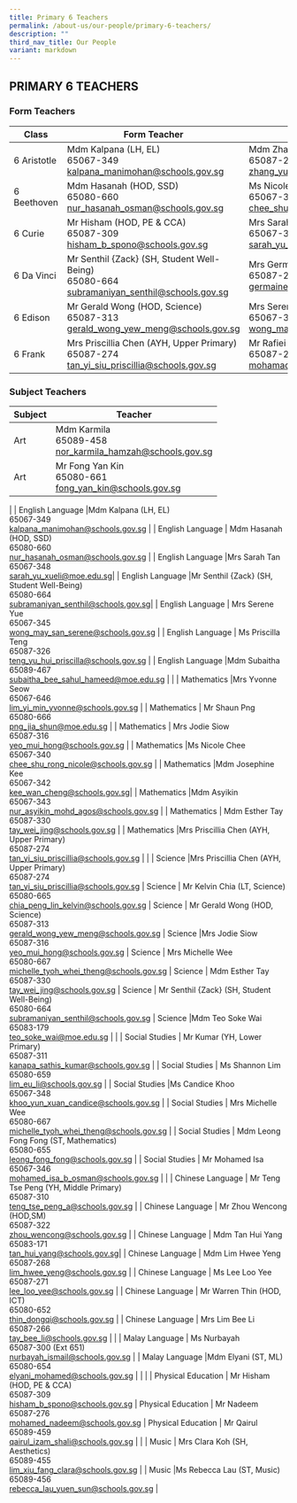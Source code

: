 ```yaml
---
title: Primary 6 Teachers
permalink: /about-us/our-people/primary-6-teachers/
description: ""
third_nav_title: Our People
variant: markdown
---
```

## PRIMARY 6 TEACHERS

### Form Teachers

| Class | Form Teacher | Form Teacher |
|---|---|---|
6 Aristotle | Mdm Kalpana (LH, EL) <br>65067-349<br>[kalpana_manimohan@schools.gov.sg](mailto:kalpana_manimohan@schools.gov.sg) | Mdm Zhang Yue<br>65087-262<br>[zhang_yue_a@schools.gov.sg](mailto:zhang_yue_a@schools.gov.sg) |
| 6 Beethoven | Mdm Hasanah (HOD, SSD)<br>65080-660<br>[nur_hasanah_osman@schools.gov.sg](mailto:nur_hasanah_osman@schools.gov.sg) | Ms Nicole Chee<br>65067-340<br>[chee_shu_rong_nicole@schools.gov.sg](mailto:chee_shu_rong_nicole@schools.gov.sg) |
| 6 Curie |Mr Hisham (HOD, PE &amp; CCA)<br>65087-309<br>[hisham_b_spono@schools.gov.sg](mailto:hisham_b_spono@schools.gov.sg) | Mrs Sarah Tan <br>65067-348<br>[sarah_yu_xueli@moe.edu.sg](mailto:sarah_yu_xueli@moe.edu.sg) |
| 6 Da Vinci | Mr Senthil {Zack} (SH, Student Well-Being)<br>65080-664<br>[subramaniyan_senthil@schools.gov.sg](mailto:subramaniyan_senthil@schools.gov.sg) | Mrs Germaine Yeo<br>65087-272<br>[germaine_quek_jiamin@schools.gov.sg](mailto:germaine_quek_jiamin@schools.gov.sg) |
| 6 Edison | Mr Gerald Wong (HOD, Science)<br>65087-313<br>[gerald_wong_yew_meng@schools.gov.sg](mailto:gerald_wong_yew_meng@schools.gov.sg) | Mrs Serene Yue<br>65067-345<br>[wong_may_san_serene@schools.gov.sg](mailto:wong_may_san_serene@schools.gov.sg) |
| 6 Frank |Mrs Priscillia Chen (AYH, Upper Primary)<br>65087-274<br>[tan_yi_siu_priscillia@schools.gov.sg](mailto:tan_yi_siu_priscillia@schools.gov.sg) | Mr Rafiei<br>65087-275<br>[mohamad_rafiei_sakeyam@schools.gov.sg](mailto:mohamad_rafiei_sakeyam@schools.gov.sg) |

### Subject Teachers


| Subject | Teacher |
|---|---|
| Art | Mdm Karmila<br>65089-458<br>[nor_karmila_hamzah@schools.gov.sg](mailto:nor_karmila_hamzah@schools.gov.sg) |
| Art |Mr Fong Yan Kin<br>65080-661<br>[fong_yan_kin@schools.gov.sg](mailto:fong_yan_kin@schools.gov.sg) 
|
| English Language |Mdm Kalpana (LH, EL) <br>65067-349<br>[kalpana_manimohan@schools.gov.sg](mailto:kalpana_manimohan@schools.gov.sg) |
| English Language | Mdm Hasanah (HOD, SSD)<br>65080-660<br>[nur_hasanah_osman@schools.gov.sg](mailto:nur_hasanah_osman@schools.gov.sg)  |
| English Language |Mrs Sarah Tan <br>65067-348<br>[sarah_yu_xueli@moe.edu.sg](mailto:sarah_yu_xueli@moe.edu.sg)|
| English Language |Mr Senthil {Zack} (SH, Student Well-Being)<br>65080-664<br>[subramaniyan_senthil@schools.gov.sg](mailto:subramaniyan_senthil@schools.gov.sg)|
| English Language |  Mrs Serene Yue<br>65067-345<br>[wong_may_san_serene@schools.gov.sg](mailto:wong_may_san_serene@schools.gov.sg) |
| English Language | Ms Priscilla Teng<br>65087-326<br>[teng_yu_hui_priscilla@schools.gov.sg](mailto:teng_yu_hui_priscilla@schools.gov.sg) |
| English Language |Mdm Subaitha<br>65089-467<br>[subaitha_bee_sahul_hameed@moe.edu.sg](mailto:subaitha_bee_sahul_hameed@moe.edu.sg) |
|
| Mathematics |Mrs Yvonne Seow <br>65067-646<br>[lim_yi_min_yvonne@schools.gov.sg](mailto:lim_yi_min_yvonne@schools.gov.sg) |
| Mathematics | Mr Shaun Png<br>65080-666<br>[png_jia_shun@moe.edu.sg](mailto:png_jia_shun@moe.edu.sg) |
| Mathematics | Mrs Jodie Siow<br>65087-316<br>[yeo_mui_hong@schools.gov.sg](mailto:yeo_mui_hong@schools.gov.sg) |
| Mathematics |Ms Nicole Chee<br>65067-340<br>[chee_shu_rong_nicole@schools.gov.sg](mailto:chee_shu_rong_nicole@schools.gov.sg) |
| Mathematics |Mdm Josephine Kee<br>65067-342<br>[kee_wan_cheng@schools.gov.sg](mailto:kee_wan_cheng@schools.gov.sg)|
| Mathematics |Mdm Asyikin<br>65067-343<br>[nur_asyikin_mohd_agos@schools.gov.sg](mailto:nur_asyikin_mohd_agos@schools.gov.sg) |
| Mathematics | Mdm Esther Tay<br>65087-330<br>[tay_wei_jing@schools.gov.sg](mailto:tay_wei_jing@schools.gov.sg) |
| Mathematics |Mrs Priscillia Chen (AYH, Upper Primary)<br>65087-274<br>[tan_yi_siu_priscillia@schools.gov.sg](mailto:tan_yi_siu_priscillia@schools.gov.sg)  |
|
| Science |Mrs Priscillia Chen (AYH, Upper Primary) <br>65087-274<br>[tan_yi_siu_priscillia@schools.gov.sg](mailto:tan_yi_siu_priscillia@schools.gov.sg)  |
Science | Mr Kelvin Chia (LT, Science)<br>65080-665<br>[chia_peng_lin_kelvin@schools.gov.sg](mailto:chia_peng_lin_kelvin@schools.gov.sg)   |
Science | Mr Gerald Wong (HOD, Science)<br>65087-313<br>[gerald_wong_yew_meng@schools.gov.sg](mailto:gerald_wong_yew_meng@schools.gov.sg)   |
Science |Mrs Jodie Siow<br>65087-316<br>[yeo_mui_hong@schools.gov.sg](mailto:yeo_mui_hong@schools.gov.sg) |
Science | Mrs Michelle Wee<br>65080-667<br>[michelle_tyoh_whei_theng@schools.gov.sg](mailto:michelle_tyoh_whei_theng@schools.gov.sg) |
Science |  Mdm Esther Tay<br>65087-330<br>[tay_wei_jing@schools.gov.sg](mailto:tay_wei_jing@schools.gov.sg)  |
Science | Mr Senthil {Zack} (SH, Student Well-Being)<br>65080-664<br>[subramaniyan_senthil@schools.gov.sg](mailto:subramaniyan_senthil@schools.gov.sg)  |
Science |Mdm Teo Soke Wai<br>65083-179<br>[teo_soke_wai@moe.edu.sg](mailto:teo_soke_wai@moe.edu.sg) |
|
| Social Studies | Mr Kumar (YH, Lower Primary) <br>65087-311<br>[kanapa_sathis_kumar@schools.gov.sg](mailto:kanapa_sathis_kumar@schools.gov.sg) |
|  Social Studies | Ms Shannon Lim<br>65080-659<br>[lim_eu_li@schools.gov.sg](mailto:lim_eu_li@schools.gov.sg) |
|  Social Studies |Ms Candice Khoo<br>65067-348<br>[khoo_yun_xuan_candice@schools.gov.sg](mailto:khoo_yun_xuan_candice@schools.gov.sg) |
|  Social Studies | Mrs Michelle Wee<br>65080-667<br>[michelle_tyoh_whei_theng@schools.gov.sg](mailto:michelle_tyoh_whei_theng@schools.gov.sg) |
|  Social Studies | Mdm Leong Fong Fong (ST, Mathematics)<br>65080-655<br>[leong_fong_fong@schools.gov.sg](mailto:leong_fong_fong@schools.gov.sg) |
| Social Studies | Mr Mohamed Isa<br>65067-346<br>[mohamed_isa_b_osman@schools.gov.sg](mailto:mohamed_isa_b_osman@schools.gov.sg) |
|
| Chinese Language | Mr Teng Tse Peng (YH, Middle Primary) <br>65087-310<br>[teng_tse_peng_a@schools.gov.sg](mailto:teng_tse_peng_a@schools.gov.sg) |
| Chinese Language | Mr Zhou Wencong (HOD,SM)<br>65087-322<br>[zhou_wencong@schools.gov.sg](mailto:zhou_wencong@schools.gov.sg) |
| Chinese Language | Mdm Tan Hui Yang<br>65083-171<br>[tan_hui_yang@schools.gov.sg](mailto:tan_hui_yang@schools.gov.sg)|
| Chinese Language | Mdm Lim Hwee Yeng<br>65087-268<br>[lim_hwee_yeng@schools.gov.sg](mailto:lim_hwee_yeng@schools.gov.sg) |
| Chinese Language | Ms Lee Loo Yee<br>65087-271<br>[lee_loo_yee@schools.gov.sg](mailto:lee_loo_yee@schools.gov.sg) |
| Chinese Language | Mr Warren Thin (HOD, ICT)<br>65080-652<br>[thin_dongqi@schools.gov.sg](mailto:thin_dongqi@schools.gov.sg) |
| Chinese Language | Mrs Lim Bee Li<br>65087-266<br>[tay_bee_li@schools.gov.sg](mailto:tay_bee_li@schools.gov.sg) |
|
| Malay Language | Ms Nurbayah <br>65087-300 (Ext 651)<br>[nurbayah_ismail@schools.gov.sg](mailto:nurbayah_ismail@schools.gov.sg) |
| Malay Language |Mdm Elyani (ST, ML)<br>65080-654<br>[elyani_mohamed@schools.gov.sg](mailto:elyani_mohamed@schools.gov.sg)  |
|
|
| Physical Education | Mr Hisham (HOD, PE &amp; CCA) <br>65087-309<br>[hisham_b_spono@schools.gov.sg](mailto:hisham_b_spono@schools.gov.sg) |
Physical Education |  Mr Nadeem<br>65087-276<br>[mohamed_nadeem@schools.gov.sg](mailto:mohamed_nadeem@schools.gov.sg) |
Physical Education |  Mr Qairul<br>65089-459<br>[qairul_izam_shali@schools.gov.sg](mailto:qairul_izam_shali@schools.gov.sg) |
|
| Music | Mrs Clara Koh (SH, Aesthetics)<br>65089-455<br>[lim_xiu_fang_clara@schools.gov.sg](mailto:lim_xiu_fang_clara@schools.gov.sg) |
| Music |Ms Rebecca Lau (ST, Music)<br>65089-456<br>[rebecca_lau_yuen_sun@schools.gov.sg](mailto:rebecca_lau_yuen_sun@schools.gov.sg) |